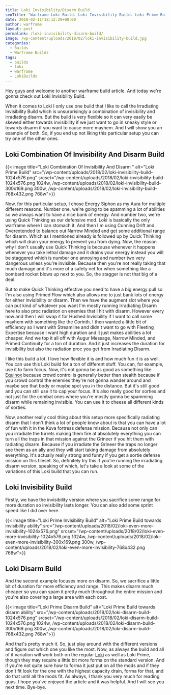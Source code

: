 ```yaml
---
title: Loki Invisibility/Disarm Build
seoTitle: "Warframe Loki Build. Loki Invisibility Build. Loki Prime Build"
date: 2018-02-11T18:12:29+00:00
author: warframe
layout: post
permalink: /loki-invisibility-disarm-build/
image: /wp-content/uploads/2018/02/loki-invisibility-build.jpg
categories:
  - Builds
  - Warframe Builds
tags:
  - builds
  - loki
  - warframe
  - LokiBuilds
---
```

Hey guys and welcome to another warframe build article. And today we're gonna check out Loki Invisibility Build.<!--more-->

When it comes to Loki I only use one build that I like to call the Irradiating Invisibility Build which is unsurprisingly a combination of invisibility and irradiating disarm. But the build is very flexible so it can very easily be skewed either towards invisibility if we just want to go in sneaky style or towards disarm if you want to cause more mayhem. And I will show you an example of both. So, if you end up not liking this particular setup you can try one of the other ones.

## Loki Combination Of Invisibility And Disarm Build

{{< image title="Loki Combination Of Invisibility And Disarm " alt="Loki Prime Build" src="/wp-content/uploads/2018/02/loki-invisibility-build-1024x576.png" srcset="/wp-content/uploads/2018/02/loki-invisibility-build-1024x576.png 1024w, /wp-content/uploads/2018/02/loki-invisibility-build-300x169.png 300w, /wp-content/uploads/2018/02/loki-invisibility-build-768x432.png 768w">}}

Now, for this particular setup, I chose Energy Siphon as my Aura for multiple different reasons. Number one, we're going to be spamming a lot of abilities so we always want to have a nice bank of energy. And number two, we're using Quick Thinking as our defensive mod. Loki is basically the only warframe where I can stomach it. And then I'm using Cunning Drift and Overextended to balance out Narrow Minded and get some additional range for disarm. Which as I mentioned already is followed up by Quick Thinking which will drain your energy to prevent you from dying. Now, the reason why I don't usually use Quick Thinking is because whenever it happens whenever you take lethal damage and it drains your energy instead you will be staggered which is number one annoying and number two very dangerous unless you're invisible. Because then you're not really taking that much damage and it's more of a safety net for when something like a bombard rocket blows up next to you. So, the stagger is not that big of a deal.

But to make Quick Thinking effective you need to have a big energy pull so I'm also using Primed Flow which also allows me to just bank lots of energy for either invisibility or disarm. Then we have the augment slot where you can put kind of whatever you want I'm mostly running Irradiating Disarm here to also proc radiation on enemies that I hit with disarm. However every now and then I will swap it for Hushed Invisibility if I want to call some mayhem with something like the Corinth. I then wanted a little bit of efficiency so I went with Streamline and didn't want to go with Fleeting Expertise because I want high duration and it just makes abilities a lot cheaper. And we top it all off with Augur Message, Narrow Minded, and Primed Continuity for a ton of duration. And it just increases the duration for invisibility but also the radiation proc you get from Irradiating Disarm.

I like this build a lot. I love how flexible it is and how much fun it is as well. You can use this Loki build for a ton of different stuff. You can, for example, use it to farm focus. Now, it's not gonna be as good as something like [Equinox](/equinox-focus-farm-build/ "Warframe Equinox Focus Farm Build") because crowd control is generally better than stealth because if you crowd control the enemies they're not gonna wander around and maybe see that body or maybe spot you in the distance. But it's still good and you can still use it to cap your focus. It's also really good for sorties and not just for the combat ones where you're mostly gonna be spamming disarm while remaining invisible. You can use it to cheese all different kinds of sorties.

Now, another really cool thing about this setup more specifically radiating disarm that I don't think a lot of people know about is that you can have a lot of fun with it in the Kuva fortress defense mission. Because not only can you irradiate the turrets making them fire at absolutely everything you can turn all the traps in that mission against the Grineer if you hit them with radiating disarm. Because if you irradiate the Grineer the traps no longer see them as an ally and they will start taking damage from absolutely everything. It's actually really strong and funny if you get a sortie defense mission on this tileset. So, definitely try this if you're running the irradiating disarm version, speaking of which, let's take a look at some of the variations of this Loki build that you can run.

## Loki Invisibility Build

Firstly, we have the invisibility version where you sacrifice some range for more duration so invisibility lasts longer. You can also add some sprint speed like I did over here.

{{< image title="Loki Prime Invisibility Build" alt="Loki Prime Build towards invisibility ability" src="/wp-content/uploads/2018/02/loki-even-more-invisibility-1024x576.png" srcset="/wp-content/uploads/2018/02/loki-even-more-invisibility-1024x576.png 1024w, /wp-content/uploads/2018/02/loki-even-more-invisibility-300x169.png 300w, /wp-content/uploads/2018/02/loki-even-more-invisibility-768x432.png 768w">}}

## Loki Disarm Build

And the second example focuses more on disarm. So, we sacrifice a little bit of duration for more efficiency and range. This makes disarm much cheaper so you can spam it pretty much throughout the entire mission and you're also covering a large area with each cost.

{{< image title="Loki Prime Disarm Build" alt="Loki Prime Build towards disarm ability" src="/wp-content/uploads/2018/02/loki-disarm-build-1024x576.png" srcset="/wp-content/uploads/2018/02/loki-disarm-build-1024x576.png 1024w, /wp-content/uploads/2018/02/loki-disarm-build-300x169.png 300w, /wp-content/uploads/2018/02/loki-disarm-build-768x432.png 768w">}}

And that's pretty much it. So, just play around with the different versions and figure out which one you like the most. Now, as always the build and all of it variation will work both on the regular [Loki](/warframes/loki/ "Warframe Loki") as well as Loki Prime, though they may require a little bit more forma on the standard version. And if you're not quite sure how to forma it just put on all the mods and if they don't fit look for the one with the highest capacity drain, forma for that, and do that until all the mods fit. As always, I thank you very much for reading guys. I hope you've enjoyed the article and it was helpful. And I will see you next time. Bye-bye.